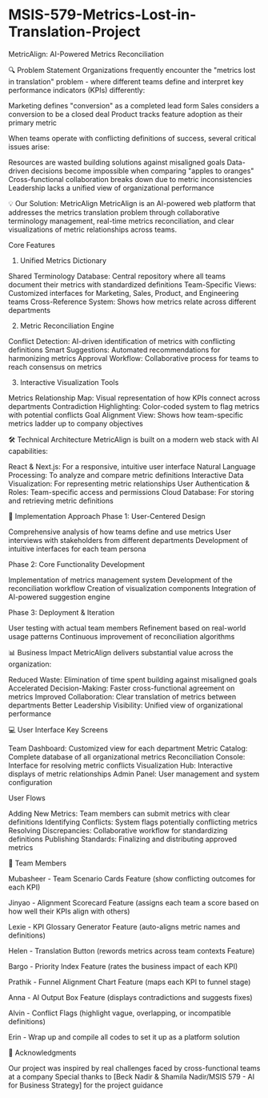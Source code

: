 # MSIS-579-Metrics-Lost-in-Translation-Project #

MetricAlign: AI-Powered Metrics Reconciliation

🔍 Problem Statement
Organizations frequently encounter the "metrics lost in translation" problem - where different teams define and interpret key performance indicators (KPIs) differently:

Marketing defines "conversion" as a completed lead form
Sales considers a conversion to be a closed deal
Product tracks feature adoption as their primary metric

When teams operate with conflicting definitions of success, several critical issues arise:

Resources are wasted building solutions against misaligned goals
Data-driven decisions become impossible when comparing "apples to oranges"
Cross-functional collaboration breaks down due to metric inconsistencies
Leadership lacks a unified view of organizational performance

💡 Our Solution: MetricAlign
MetricAlign is an AI-powered web platform that addresses the metrics translation problem through collaborative terminology management, real-time metrics reconciliation, and clear visualizations of metric relationships across teams.

Core Features
1. Unified Metrics Dictionary

Shared Terminology Database: Central repository where all teams document their metrics with standardized definitions
Team-Specific Views: Customized interfaces for Marketing, Sales, Product, and Engineering teams
Cross-Reference System: Shows how metrics relate across different departments

2. Metric Reconciliation Engine

Conflict Detection: AI-driven identification of metrics with conflicting definitions
Smart Suggestions: Automated recommendations for harmonizing metrics
Approval Workflow: Collaborative process for teams to reach consensus on metrics

3. Interactive Visualization Tools

Metrics Relationship Map: Visual representation of how KPIs connect across departments
Contradiction Highlighting: Color-coded system to flag metrics with potential conflicts
Goal Alignment View: Shows how team-specific metrics ladder up to company objectives

🛠️ Technical Architecture
MetricAlign is built on a modern web stack with AI capabilities:

React & Next.js: For a responsive, intuitive user interface
Natural Language Processing: To analyze and compare metric definitions
Interactive Data Visualization: For representing metric relationships
User Authentication & Roles: Team-specific access and permissions
Cloud Database: For storing and retrieving metric definitions

💼 Implementation Approach
Phase 1: User-Centered Design

Comprehensive analysis of how teams define and use metrics
User interviews with stakeholders from different departments
Development of intuitive interfaces for each team persona

Phase 2: Core Functionality Development

Implementation of metrics management system
Development of the reconciliation workflow
Creation of visualization components
Integration of AI-powered suggestion engine

Phase 3: Deployment & Iteration

User testing with actual team members
Refinement based on real-world usage patterns
Continuous improvement of reconciliation algorithms

📊 Business Impact
MetricAlign delivers substantial value across the organization:

Reduced Waste: Elimination of time spent building against misaligned goals
Accelerated Decision-Making: Faster cross-functional agreement on metrics
Improved Collaboration: Clear translation of metrics between departments
Better Leadership Visibility: Unified view of organizational performance


💻 User Interface
Key Screens

Team Dashboard: Customized view for each department
Metric Catalog: Complete database of all organizational metrics
Reconciliation Console: Interface for resolving metric conflicts
Visualization Hub: Interactive displays of metric relationships
Admin Panel: User management and system configuration

User Flows

Adding New Metrics: Team members can submit metrics with clear definitions
Identifying Conflicts: System flags potentially conflicting metrics
Resolving Discrepancies: Collaborative workflow for standardizing definitions
Publishing Standards: Finalizing and distributing approved metrics

👥 Team Members

Mubasheer - Team Scenario Cards Feature (show conflicting outcomes for each KPI)

Jinyao - Alignment Scorecard Feature (assigns each team a score based on how well their KPIs align with others)

Lexie - KPI Glossary Generator Feature (auto-aligns metric names and definitions)

Helen - Translation Button (rewords metrics across team contexts Feature)

Bargo - Priority Index Feature (rates the business impact of each KPI)

Prathik - Funnel Alignment Chart Feature (maps each KPI to funnel stage)

Anna - AI Output Box Feature (displays contradictions and suggests fixes)

Alvin - Conflict Flags (highlight vague, overlapping, or incompatible definitions)

Erin - Wrap up and compile all codes to set it up as a platform solution

🙏 Acknowledgments

Our project was inspired by real challenges faced by cross-functional teams at a company
Special thanks to [Beck Nadir & Shamila Nadir/MSIS 579 - AI for Business Strategy] for the project guidance
